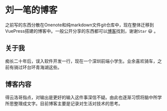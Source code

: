 # 刘一笔的博客

之前写的东西分散在Onenote和纯markdown文件git仓库中，现在整体迁移到VuePress搭建的博客中。一般公开分享的东西都可以[博客](https://blog.yibi.host/)找到，谢谢`Star` :smiley: 。

## 关于我
痴长二十年后，误入软件开发一行，现在一个深圳前端小学生。业余喜欢骑车，之前有骑过环台环青海湖这些。

## 博客内容
得云洛哥指点，对输出是更好的输入这件事深信不疑。由此也逐渐习惯将脑中所学所思整理成文字。目前博客主要是记录对生活对技术的思考。


